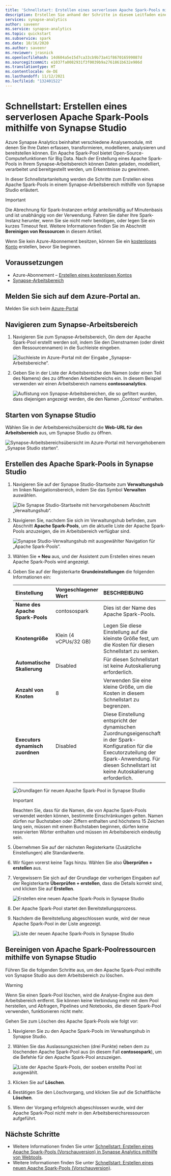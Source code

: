```yaml
---
title: 'Schnellstart: Erstellen eines serverlosen Apache Spark-Pools mithilfe von Synapse Studio'
description: Erstellen Sie anhand der Schritte in diesem Leitfaden einen serverlosen Apache Spark-Pool mithilfe von Synapse Studio.
services: synapse-analytics
author: saveenr
ms.service: synapse-analytics
ms.topic: quickstart
ms.subservice: spark
ms.date: 10/16/2020
ms.author: saveenr
ms.reviewer: jrasnick
ms.openlocfilehash: 14d604a5e15d7ca33cb9b73a41f867016599087d
ms.sourcegitcommit: e1037fa0082931f3f0039b9a2761861b632e986d
ms.translationtype: HT
ms.contentlocale: de-DE
ms.lasthandoff: 11/12/2021
ms.locfileid: "132401522"
---
```

# <a name="quickstart-create-a-serverless-apache-spark-pool-using-synapse-studio"></a>Schnellstart: Erstellen eines serverlosen Apache Spark-Pools mithilfe von Synapse Studio

Azure Synapse Analytics beinhaltet verschiedene Analysemodule, mit denen Sie Ihre Daten erfassen, transformieren, modellieren, analysieren und bereitstellen können. Ein Apache Spark-Pool bietet Open-Source-Computefunktionen für Big Data. Nach der Erstellung eines Apache Spark-Pools in Ihrem Synapse-Arbeitsbereich können Daten geladen, modelliert, verarbeitet und bereitgestellt werden, um Erkenntnisse zu gewinnen.  

In dieser Schnellstartanleitung werden die Schritte zum Erstellen eines Apache Spark-Pools in einem Synapse-Arbeitsbereich mithilfe von Synapse Studio erläutert.

> [!IMPORTANT]
> Die Abrechnung für Spark-Instanzen erfolgt anteilsmäßig auf Minutenbasis und ist unabhängig von der Verwendung. Fahren Sie daher Ihre Spark-Instanz herunter, wenn Sie sie nicht mehr benötigen, oder legen Sie ein kurzes Timeout fest. Weitere Informationen finden Sie im Abschnitt **Bereinigen von Ressourcen** in diesem Artikel.

Wenn Sie kein Azure-Abonnement besitzen, können Sie ein [kostenloses Konto](https://azure.microsoft.com/free/) erstellen, bevor Sie beginnen.

## <a name="prerequisites"></a>Voraussetzungen

- Azure-Abonnement – [Erstellen eines kostenlosen Kontos](https://azure.microsoft.com/free/)
- [Synapse-Arbeitsbereich](./quickstart-create-workspace.md)

## <a name="sign-in-to-the-azure-portal"></a>Melden Sie sich auf dem Azure-Portal an.

Melden Sie sich beim [Azure-Portal](https://portal.azure.com/)

## <a name="navigate-to-the-synapse-workspace"></a>Navigieren zum Synapse-Arbeitsbereich

1. Navigieren Sie zum Synapse-Arbeitsbereich, 0in dem der Apache Spark-Pool erstellt werden soll, indem Sie den Dienstnamen (oder direkt den Ressourcennamen) in die Suchleiste eingeben.

    ![Suchleiste im Azure-Portal mit der Eingabe „Synapse-Arbeitsbereiche“.](media/quickstart-create-sql-pool/create-sql-pool-00a.png)
1. Geben Sie in der Liste der Arbeitsbereiche den Namen (oder einen Teil des Namens) des zu öffnenden Arbeitsbereichs ein. In diesem Beispiel verwenden wir einen Arbeitsbereich namens **contosoanalytics**.

    ![Auflistung von Synapse-Arbeitsbereichen, die so gefiltert wurden, dass diejenigen angezeigt werden, die den Namen „Contoso“ enthalten.](media/quickstart-create-sql-pool/create-sql-pool-00b.png)

## <a name="launch-synapse-studio"></a>Starten von Synapse Studio 

Wählen Sie in der Arbeitsbereichsübersicht die **Web-URL für den Arbeitsbereich** aus, um Synapse Studio zu öffnen.

![Synapse-Arbeitsbereichsübersicht im Azure-Portal mit hervorgehobenem „Synapse Studio starten“.](media/quickstart-create-apache-spark-pool/create-spark-pool-studio-20.png)

## <a name="create-the-apache-spark-pool-in-synapse-studio"></a>Erstellen des Apache Spark-Pools in Synapse Studio

1. Navigieren Sie auf der Synapse Studio-Startseite zum **Verwaltungshub** im linken Navigationsbereich, indem Sie das Symbol **Verwalten** auswählen.

    ![Die Synapse Studio-Startseite mit hervorgehobenem Abschnitt „Verwaltungshub“.](media/quickstart-create-apache-spark-pool/create-spark-pool-studio-21.png)

1. Navigieren Sie, nachdem Sie sich im Verwaltungshub befinden, zum Abschnitt **Apache Spark-Pools**, um die aktuelle Liste der Apache Spark-Pools anzuzeigen, die im Arbeitsbereich verfügbar sind.
    
    ![Synapse Studio-Verwaltungshub mit ausgewählter Navigation für „Apache Spark-Pools“.](media/quickstart-create-apache-spark-pool/create-spark-pool-studio-22.png)

1. Wählen Sie **+ Neu** aus, und der Assistent zum Erstellen eines neuen Apache Spark-Pools wird angezeigt. 

1. Geben Sie auf der Registerkarte **Grundeinstellungen** die folgenden Informationen ein:

    | Einstellung | Vorgeschlagener Wert | BESCHREIBUNG |
    | :------ | :-------------- | :---------- |
    | **Name des Apache Spark-Pools** | contosospark | Dies ist der Name des Apache Spark-Pools. |
    | **Knotengröße** | Klein (4 vCPUs/32 GB) | Legen Sie diese Einstellung auf die kleinste Größe fest, um die Kosten für diesen Schnellstart zu senken. |
    | **Automatische Skalierung** | Disabled | Für diesen Schnellstart ist keine Autoskalierung erforderlich. |
    | **Anzahl von Knoten** | 8 | Verwenden Sie eine kleine Größe, um die Kosten in diesem Schnellstart zu begrenzen.|
    | **Executors dynamisch zuordnen** |  Disabled | Diese Einstellung entspricht der dynamischen Zuordnungseigenschaft in der Spark-Konfiguration für die Executorzuteilung der Spark-Anwendung. Für diesen Schnellstart ist keine Autoskalierung erforderlich.|
    
    ![Grundlagen für neuen Apache Spark-Pool in Synapse Studio](media/quickstart-create-apache-spark-pool/create-spark-pool-studio-24.png)
    
    > [!IMPORTANT]
    > Beachten Sie, dass für die Namen, die von Apache Spark-Pools verwendet werden können, bestimmte Einschränkungen gelten. Namen dürfen nur Buchstaben oder Ziffern enthalten und höchstens 15 Zeichen lang sein, müssen mit einem Buchstaben beginnen, dürfen keine reservierten Wörter enthalten und müssen im Arbeitsbereich eindeutig sein.

1. Übernehmen Sie auf der nächsten Registerkarte (Zusätzliche Einstellungen) alle Standardwerte.

1. Wir fügen vorerst keine Tags hinzu. Wählen Sie also **Überprüfen + erstellen** aus.

1. Vergewissern Sie sich auf der Grundlage der vorherigen Eingaben auf der Registerkarte **Überprüfen + erstellen**, dass die Details korrekt sind, und klicken Sie auf **Erstellen**. 

    ![Erstellen eine neuen Apache Spark-Pools in Synapse Studio](media/quickstart-create-apache-spark-pool/create-spark-pool-studio-26.png)

1. Der Apache Spark-Pool startet den Bereitstellungsprozess.

1. Nachdem die Bereitstellung abgeschlossen wurde, wird der neue Apache Spark-Pool in der Liste angezeigt.
    
    ![Liste der neuen Apache Spark-Pools in Synapse Studio](media/quickstart-create-apache-spark-pool/create-spark-pool-studio-28.png)

## <a name="clean-up-apache-spark-pool-resources-using-synapse-studio"></a>Bereinigen von Apache Spark-Poolressourcen mithilfe von Synapse Studio

Führen Sie die folgenden Schritte aus, um den Apache Spark-Pool mithilfe von Synapse Studio aus dem Arbeitsbereich zu löschen.
> [!WARNING]
> Wenn Sie einen Spark-Pool löschen, wird die Analyse-Engine aus dem Arbeitsbereich entfernt. Sie können keine Verbindung mehr mit dem Pool herstellen, und Abfragen, Pipelines und Notebooks, die diesen Spark-Pool verwenden, funktionieren nicht mehr.

Gehen Sie zum Löschen des Apache Spark-Pools wie folgt vor:

1. Navigieren Sie zu den Apache Spark-Pools im Verwaltungshub in Synapse Studio.
1. Wählen Sie das Auslassungszeichen (drei Punkte) neben dem zu löschenden Apache Spark-Pool aus (in diesem Fall **contosospark**), um die Befehle für den Apache Spark-Pool anzuzeigen.

    ![Liste der Apache Spark-Pools, der soeben erstellte Pool ist ausgewählt.](media/quickstart-create-apache-spark-pool/create-spark-pool-studio-29.png)

1. Klicken Sie auf **Löschen**.
1. Bestätigen Sie den Löschvorgang, und klicken Sie auf die Schaltfläche **Löschen**.
1. Wenn der Vorgang erfolgreich abgeschlossen wurde, wird der Apache Spark-Pool nicht mehr in den Arbeitsbereichsressourcen aufgeführt. 

## <a name="next-steps"></a>Nächste Schritte

- Weitere Informationen finden Sie unter [Schnellstart: Erstellen eines Apache Spark-Pools (Vorschauversion) in Synapse Analytics mithilfe von Webtools](quickstart-apache-spark-notebook.md).
- Weitere Informationen finden Sie unter [Schnellstart: Erstellen eines neuen Apache Spark-Pools (Vorschauversion)](quickstart-create-apache-spark-pool-portal.md).
